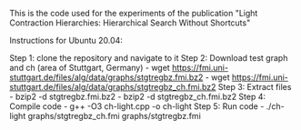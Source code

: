 This is the code used for the experiments of the publication "Light Contraction Hierarchies: Hierarchical Search Without Shortcuts"

Instructions for Ubuntu 20.04:

Step 1: clone the repository and navigate to it
Step 2: Download test graph and ch (area of Stuttgart, Germany)
	- wget https://fmi.uni-stuttgart.de/files/alg/data/graphs/stgtregbz.fmi.bz2
	- wget https://fmi.uni-stuttgart.de/files/alg/data/graphs/stgtregbz_ch.fmi.bz2
Step 3: Extract files
	- bzip2 -d stgtregbz.fmi.bz2
	- bzip2 -d stgtregbz_ch.fmi.bz2
Step 4: Compile code
	- g++ -O3 ch-light.cpp -o ch-light
Step 5: Run code
	- ./ch-light graphs/stgtregbz_ch.fmi graphs/stgtregbz.fmi


